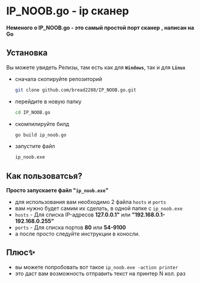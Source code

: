 # IP_NOOB.go - ip сканер
**Неменого о IP_NOOB.go - это самый простой порт сканер**
**, написан на Go**

## Установка
Вы можете увидеть Релизы, там есть как для **`Windows`**, так и для **`Linux`**
- сначала скопируйте репозиторий
    ```bash 
    git clone github.com/bread2288/IP_NOOB.go.git
- перейдите в новую папку
    ```bash
    cd IP_NOOB.go
- скомпилируйте билд
    ```bash
    go build ip_noob.go
- запустите файл
    ```bash
    ip_noob.exe

## Как пользоватсья?
**Просто запускаете файл "`ip_noob.exe`"**
- для использования вам необходимо 2 файла
`hosts` и `ports`
- вам нужно будет самим их сделать, в одной папке с `ip_noob.exe`
- `hosts` - Для списка IP-адресов **127.0.0.1"** или **"192.168.0.1-192.168.0.255"**
- `ports` - Для списка портов **80** или **54-9100**
- а после просто следуйте инструкции в коносли.

## Плюс✨
- вы можете попробовать вот такое 
    `ip_noob.exe -action printer`
- это даст вам возможность отправить текст на принтер N кол. раз
